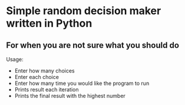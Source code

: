# Simple random decision maker written in Python
## For when you are not sure what you should do

Usage:
- Enter how many choices
- Enter each choice
- Enter how many time you would like the program to run
- Prints result each iteration
- Prints the final result with the highest number
